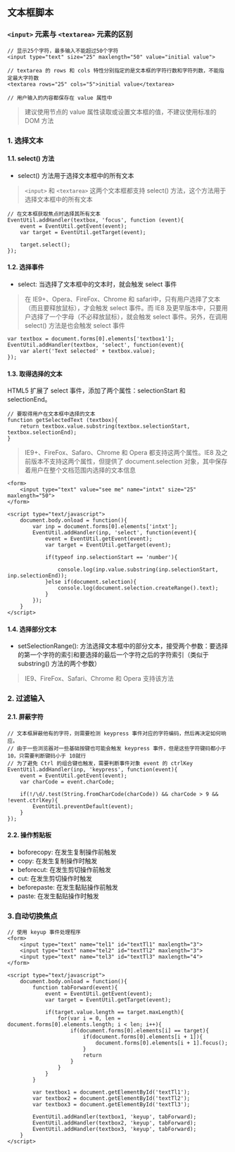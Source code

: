 ## 文本框脚本

### `<input>` 元素与 `<textarea>` 元素的区别

```
// 显示25个字符，最多输入不能超过50个字符
<input type="text" size="25" maxlength="50" value="initial value">

// textarea 的 rows 和 cols 特性分别指定的是文本框的字符行数和字符列数，不能指定最大字符数
<textarea rows="25" cols="5">initial value</textarea>

// 用户输入的内容都保存在 value 属性中
```

> 建议使用节点的 value 属性读取或设置文本框的值，不建议使用标准的 DOM 方法

### 1. 选择文本

#### 1.1. select() 方法

- select() 方法用于选择文本框中的所有文本

> `<input>` 和 `<textarea>` 这两个文本框都支持 select() 方法，这个方法用于选择文本框中的所有文本

```
// 在文本框获取焦点时选择其所有文本
EventUtil.addHandler(textbox, 'focus', function (event){
	event = EventUtil.getEvent(event);
	var target = EventUtil.getTarget(event);

	target.select();
});
```

#### 1.2. 选择事件

- select: 当选择了文本框中的文本时，就会触发 select 事件

> 在 IE9+、Opera、FireFox、Chrome 和 safari中，只有用户选择了文本（而且要释放鼠标），才会触发 select 事件。而 IE8 及更早版本中，只要用户选择了一个字母（不必释放鼠标），就会触发 select 事件。另外，在调用 select() 方法是也会触发 select 事件

```
var textbox = document.forms[0].elements['textbox1'];
EventUtil.addHandler(textbox, 'select', function(event){
	var alert('Text selected' + textbox.value);
});
```

#### 1.3. 取得选择的文本

HTML5 扩展了 select 事件，添加了两个属性：selectionStart 和 selectionEnd。

```
// 要取得用户在文本框中选择的文本
function getSelectedText (textbox){
	return textbox.value.substring(textbox.selectionStart, textbox.selectionEnd);
}
```

> IE9+、FireFox、Safaro、Chrome 和 Opera 都支持这两个属性。IE8 及之前版本不支持这两个属性，但提供了 document.selection 对象，其中保存着用户在整个文档范围内选择的文本信息

```
<form>
	<input type="text" value="see me" name="intxt" size="25" maxlength="50">
</form>

<script type="text/javascript">
	document.body.onload = function(){
		var inp = document.forms[0].elements['intxt'];
		EventUtil.addHandler(inp, 'select', function(event){
			event = EventUtil.getEvent(event);
			var target = EventUtil.getTarget(event);

			if(typeof inp.selectionStart == 'number'){

				console.log(inp.value.substring(inp.selectionStart, inp.selectionEnd));
			}else if(document.selection){
				console.log(document.selection.createRange().text);
			}
		});
	}
</script>
```

#### 1.4. 选择部分文本

- setSelectionRange(): 方法选择文本框中的部分文本，接受两个参数：要选择的第一个字符的索引和要选择的最后一个字符之后的字符索引（类似于 substring() 方法的两个参数）

> IE9、FireFox、Safari、Chrome 和 Opera 支持该方法

### 2. 过滤输入

#### 2.1. 屏蔽字符

```
// 文本框屏蔽他有的字符，则需要检测 keypress 事件对应的字符编码，然后再决定如何响应。
// 由于一些浏览器对一些基础按键也可能会触发 keypress 事件，但是这些字符键码都小于 10，只需要判断键码小于 10就行
// 为了避免 Ctrl 的组合键也触发，需要判断事件对象 event 的 ctrlKey
EventUtil.addHandler(inp, 'keypress', function(event){
	event = EventUtil.getEvent(event);
	var charCode = event.charCode;

	if(!/\d/.test(String.fromCharCode(charCode)) && charCode > 9 && !event.ctrlKey){
		EventUtil.preventDefault(event);
	}
});
```

#### 2.2. 操作剪贴板

- boforecopy: 在发生复制操作前触发
- copy: 在发生复制操作时触发
- beforecut: 在发生剪切操作前触发
- cut: 在发生剪切操作时触发
- beforepaste: 在发生黏贴操作前触发
- paste: 在发生黏贴操作时触发

### 3.自动切换焦点

```
// 使用 keyup 事件处理程序
<form>
	<input type="text" name="tel1" id="textTl1" maxlength="3">
	<input type="text" name="tel2" id="textTl2" maxlength="3">
	<input type="text" name="tel3" id="textTl3" maxlength="4">
</form>

<script type="text/javascript">
	document.body.onload = function(){
		function tabForward(event){
			event = EventUtil.getEvent(event);
			var target = EventUtil.getTarget(event);

			if(target.value.length == target.maxLength){
				for(var i = 0, len = document.forms[0].elements.length; i < len; i++){
					if(document.forms[0].elements[i] == target){
						if(document.forms[0].elements[i + 1]){
							document.forms[0].elements[i + 1].focus();
						}
						return
					}
				}
			}
		}

		var textbox1 = document.getElementById('textTl1');
		var textbox2 = document.getElementById('textTl2');
		var textbox3 = document.getElementById('textTl3');

		EventUtil.addHandler(textbox1, 'keyup', tabForward);
		EventUtil.addHandler(textbox2, 'keyup', tabForward);
		EventUtil.addHandler(textbox3, 'keyup', tabForward);
	}
</script>
```